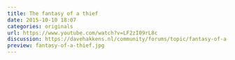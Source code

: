 ```yaml
---
title: The fantasy of a thief
date: 2015-10-10 18:07
categories: originals
url: https://www.youtube.com/watch?v=LF2zI09rL8c
discussion: https://davehakkens.nl/community/forums/topic/fantasy-of-a-thief/
preview: fantasy-of-a-thief.jpg
---
```

